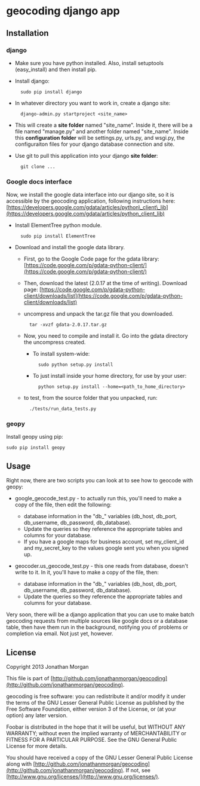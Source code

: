 # geocoding django app

## Installation

### django

- Make sure you have python installed.  Also, install setuptools (easy\_install) and then install pip.
- Install django:

        sudo pip install django

- In whatever directory you want to work in, create a django site:

        django-admin.py startproject <site_name>
    
- This will create a __site folder__ named "site\_name".  Inside it, there will be a file named "manage.py" and another folder named "site\_name".  Inside this __configuration folder__ will be settings.py, urls.py, and wsgi.py, the configuraiton files for your django database connection and site.

- Use git to pull this application into your django __site folder__:

        git clone ...

### Google docs interface

Now, we install the google data interface into our django site, so it is accessible by the geocoding application, following instructions here: [https://developers.google.com/gdata/articles/python\_client\_lib](https://developers.google.com/gdata/articles/python_client_lib)

- Install ElementTree python module.

        sudo pip install ElementTree
    
- Download and install the google data library.
    - First, go to the Google Code page for the gdata library: [https://code.google.com/p/gdata-python-client/](https://code.google.com/p/gdata-python-client/)
    - Then, download the latest (2.0.17 at the time of writing).  Download page: [https://code.google.com/p/gdata-python-client/downloads/list](https://code.google.com/p/gdata-python-client/downloads/list)
    - uncompress and unpack the tar.gz file that you downloaded.

            tar -xvzf gdata-2.0.17.tar.gz

    - Now, you need to compile and install it.  Go into the gdata directory the uncompress created.
        - To install system-wide:

                sudo python setup.py install
                
        - To just install inside your home directory, for use by your user:
        
                python setup.py install --home=<path_to_home_directory>

    - to test, from the source folder that you unpacked, run:
    
            ./tests/run_data_tests.py

### geopy

Install geopy using pip:

    sudo pip install geopy
    
## Usage

Right now, there are two scripts you can look at to see how to geocode with geopy:

- google\_geocode\_test.py - to actually run this, you'll need to make a copy of the file, then edit the following:
    - database information in the "db\_" variables (db\_host, db\_port, db\_username, db\_password, db\_database).
    - Update the queries so they reference the appropriate tables and columns for your database.
    - If you have a google maps for business account, set my\_client\_id and my\_secret\_key to the values google sent you when you signed up.
    
- geocoder.us\_geocode\_test.py - this one reads from database, doesn't write to it.  In it, you'll have to make a copy of the file, then:
    - database information in the "db\_" variables (db\_host, db\_port, db\_username, db\_password, db\_database).
    - Update the queries so they reference the appropriate tables and columns for your database.
    
Very soon, there will be a django application that you can use to make batch geocoding requests from multiple sources like google docs or a database table, then have them run in the background, notifying you of problems or completion via email.  Not just yet, however.

## License

Copyright 2013 Jonathan Morgan

This file is part of [http://github.com/jonathanmorgan/geocoding](http://github.com/jonathanmorgan/geocoding).

geocoding is free software: you can redistribute it and/or modify
it under the terms of the GNU Lesser General Public License as published by
the Free Software Foundation, either version 3 of the License, or
(at your option) any later version.

Foobar is distributed in the hope that it will be useful,
but WITHOUT ANY WARRANTY; without even the implied warranty of
MERCHANTABILITY or FITNESS FOR A PARTICULAR PURPOSE.  See the
GNU General Public License for more details.

You should have received a copy of the GNU Lesser General Public License
along with [http://github.com/jonathanmorgan/geocoding](http://github.com/jonathanmorgan/geocoding).  If not, see
[http://www.gnu.org/licenses/](http://www.gnu.org/licenses/).
